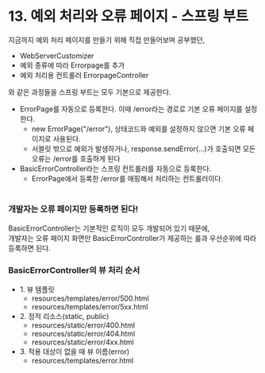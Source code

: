 # 13. 예외 처리와 오류 페이지 - 스프링 부트

지금까지 예외 처리 페이지를 만들기 위해 직접 만들어보며 공부했던,
- WebServerCustomizer
- 예외 종류에 따라 Errorpage를 추가
- 예외 처리용 컨트롤러 ErrorpageController

와 같은 과정들을 스프링 부트는 모두 기본으로 제공한다.

- ErrorPage를 자동으로 등록한다. 이때 /error라는 경로로 기본 오류 페이지를 설정한다.
    - new ErrorPage("/error"), 상태코드와 예외를 설정하지 않으면 기본 오류 페이지로 사용된다.
    - 서블릿 밖으로 예외가 발생하거나, response.sendError(...)가 호출되면 모든 오류는 /error를 호출하게 된다
- BasicErrorController라는 스프링 컨트롤러를 자동으로 등록한다.
    - ErrorPage에서 등록한 /error를 매핑해서 처리하는 컨트롤러이다.

#

### 개발자는 오류 페이지만 등록하면 된다!

BasicErrorController는 기본적인 로직이 모두 개발되어 있기 때문에,  
개발자는 오류 페이지 화면만 BasicErrorController가 제공하는 룰과 우선순위에 따라 등록하면 된다.

### BasicErrorController의 뷰 처리 순서

- 1\. 뷰 템플릿
    - resources/templates/error/500.html
    - resources/templates/error/5xx.html
- 2\. 정적 리소스(static, public)
    - resources/static/error/400.html
    - resources/static/error/404.html
    - resources/static/error/4xx.html
- 3\. 적용 대상이 없을 때 뷰 이름(error)
    - resources/templates/error.html
